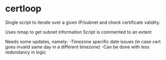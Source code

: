 # certloop
Single script to iterate over a given IP/subnet and check certificate validity.

Uses nmap to get subnet information
Script is commented to an extent 

Needs some updates, namely:
  -Timezone specific date issues (in case cert goes invalid same day in a different timezone)
  -Can be done with less redundancy in logic
  
